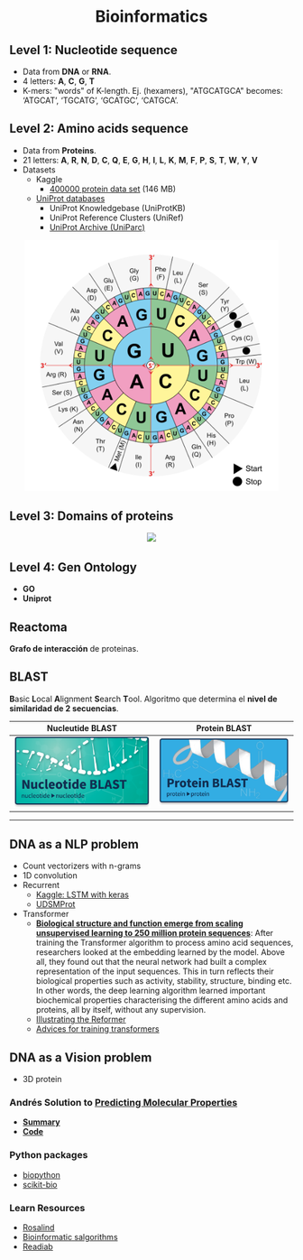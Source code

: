 <h1 align="center">Bioinformatics</h1>

## Level 1: Nucleotide sequence
- Data from **DNA** or **RNA**.
- 4 letters: **A**, **C**, **G**, **T**
- K-mers: "words" of K-length. Ej. (hexamers), "ATGCATGCA" becomes: ‘ATGCAT’, ‘TGCATG’, ‘GCATGC’, ‘CATGCA’.

## Level 2: Amino acids sequence
- Data from **Proteins**.
- 21 letters: **A**, **R**, **N**, **D**, **C**, **Q**, **E**, **G**, **H**, **I**, **L**, **K**, **M**, **F**, **P**, **S**, **T**, **W**, **Y**, **V**
- Datasets
  - Kaggle
    - [400000 protein data set](https://www.kaggle.com/shahir/protein-data-set) (146 MB)
  - [UniProt databases](https://www.uniprot.org/help/about)
    - UniProt Knowledgebase (UniProtKB)
    - UniProt Reference Clusters (UniRef)
    - [UniProt Archive (UniParc)](https://www.uniprot.org/help/uniparc)

<p align="center"><img width="450" src="img/aminoacids.svg"/></p>


## Level 3: Domains of proteins

<p align="center"><img width="450" src="https://genetics564.weebly.com/uploads/8/6/5/7/865764/101986_orig.gif"/></p>


## Level 4: Gen Ontology
- **GO**
- **Uniprot**


## Reactoma
**Grafo de interacción** de proteinas.


## BLAST
**B**asic **L**ocal **A**lignment **S**earch **T**ool. Algoritmo que determina el **nivel de similaridad de 2 secuencias**.

| Nucleutide BLAST | Protein BLAST |
|------------------|---------------|
| [![](img/nucleutide-blast.png)]() | ![](img/protein-blast.png) |


---

## DNA as a NLP problem

- Count vectorizers with n-grams
- 1D convolution
- Recurrent
  - [Kaggle: LSTM with keras](https://www.kaggle.com/danofer/protein-sequence-family-classification)
  - [UDSMProt](https://github.com/nstrodt/UDSMProt)
- Transformer
  - **[Biological structure and function emerge from scaling unsupervised learning to 250 million protein sequences](https://doi.org/10.1101/622803)**: After training the Transformer algorithm to process amino acid sequences, researchers looked at the embedding learned by the model. Above all, they found out that the neural network had built a complex representation of the input sequences. This in turn reflects their biological properties such as activity, stability, structure, binding etc. In other words, the deep learning algorithm learned important biochemical properties characterising the different amino acids and proteins, all by itself, without any supervision.
  - [Illustrating the Reformer](https://towardsdatascience.com/illustrating-the-reformer-393575ac6ba0)
  - [Advices for training transformers](https://twitter.com/Eric_Wallace_/status/1235616760595791872)

## DNA as a Vision problem
- 3D protein

### Andrés Solution to [Predicting Molecular Properties](https://www.kaggle.com/c/champs-scalar-coupling)
- [**Summary**](https://www.kaggle.com/c/champs-scalar-coupling/discussion/106468)
- [**Code**](https://github.com/antorsae/champs-scalar-coupling)


### Python packages
- [biopython](https://biopython.org/)
- [scikit-bio](http://scikit-bio.org/)

### Learn Resources
- [Rosalind](http://rosalind.info)
- [Bioinformatic salgorithms](http://bioinformaticsalgorithms.com)
- [Readiab](http://readiab.org)
